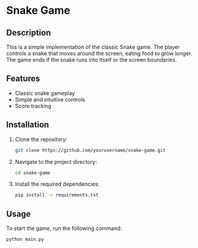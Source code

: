 # Snake Game
 
 ## Description
 This is a simple implementation of the classic Snake game. The player controls a snake that moves around the screen,
 eating food to grow longer. The game ends if the snake runs into itself or the screen boundaries.
 
 ## Features
 - Classic snake gameplay
 - Simple and intuitive controls
 - Score tracking
 
 ## Installation
 1. Clone the repository:
     ```sh
     git clone https://github.com/yourusername/snake-game.git
     ```
 2. Navigate to the project directory:
     ```sh
     cd snake-game
     ```
 3. Install the required dependencies:
     ```sh
     pip install -r requirements.txt
     ```
 
 ## Usage
 To start the game, run the following command:
 ```sh
 python main.py
